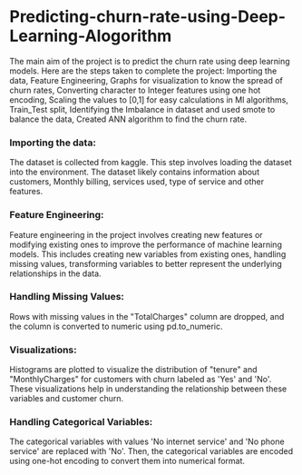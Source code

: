 # Predicting-churn-rate-using-Deep-Learning-Alogorithm

The main aim of the project is to predict the churn rate using deep learning models. Here are the steps taken to complete the project: Importing the data, Feature Engineering, Graphs for visualization to know the spread of 
churn rates, Converting character to Integer features using one hot encoding, Scaling the values to [0,1] for easy calculations in Ml algorithms, Train_Test split, Identifying the Imbalance in dataset and used smote to 
balance the data, Created ANN algorithm to find the churn rate.

### Importing the data:
The dataset is collected from kaggle. This step involves loading the dataset into the environment. The dataset likely contains information about customers, Monthly billing, services used, type of service and other features.

### Feature Engineering:
Feature engineering in the project involves creating new features or modifying existing ones to improve the performance of machine learning models. This includes creating new variables from existing ones, handling missing values, transforming variables to better represent the underlying relationships in the data.

### Handling Missing Values: 
Rows with missing values in the "TotalCharges" column are dropped, and the column is converted to numeric using pd.to_numeric.

### Visualizations: 
Histograms are plotted to visualize the distribution of "tenure" and "MonthlyCharges" for customers with churn labeled as 'Yes' and 'No'. These visualizations help in understanding the relationship between these variables and customer churn.

### Handling Categorical Variables: 
The categorical variables with values 'No internet service' and 'No phone service' are replaced with 'No'. Then, the categorical variables are encoded using one-hot encoding 
to convert them into numerical format.
